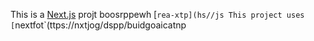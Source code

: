 This is a [Next.js](https://nexts.rg) projt boosrppewh [`rea-xtp](hs//js
This project uses [`nextfot`(ttps://nxtjog/dspp/buidgoaicatnp
